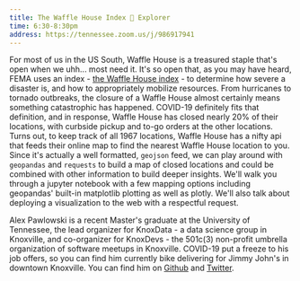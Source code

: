 ```yaml
---
title: The Waffle House Index 🧇 Explorer
time: 6:30-8:30pm
address: https://tennessee.zoom.us/j/986917941
---
```

For most of us in the US South, Waffle House is a treasured staple that's open when we uhh... most need it. It's so open that, as you may have heard, FEMA uses an index - [the Waffle House index](https://www.fema.gov/blog/2011-07-07/news-day-what-do-waffle-houses-have-do-risk-management) - to determine how severe a disaster is, and how to appropriately mobilize resources. From hurricanes to tornado outbreaks, the closure of a Waffle House almost certainly means something catastrophic has happened. COVID-19 definitely fits that definition, and in response, Waffle House has closed nearly 20% of their locations, with curbside pickup and to-go orders at the other locations. Turns out, to keep track of all 1967 locations, Waffle House has a nifty api that feeds their online map to find the nearest Waffle House location to you. Since it's actually a well formatted, `geojson` feed, we can play around with `geopandas` and `requests` to build a map of closed locations and could be combined with other information to build deeper insights. We'll walk you through a jupyter notebook with a few mapping options including geopandas' built-in matplotlib plotting as well as plotly. We'll also talk about deploying a visualization to the web with a respectful request.

Alex Pawlowski is a recent Master's graduate at the University of Tennessee, the lead organizer for KnoxData - a data science group in Knoxville, and co-organizer for KnoxDevs - the 501c(3) non-profit umbrella organization of software meetups in Knoxville. COVID-19 put a freeze to his job offers, so you can find him currently bike delivering for Jimmy John's in downtown Knoxville. You can find him on [Github](https://github.com/alexpawlowski) and [Twitter](https://twitter.com/apawlows).
